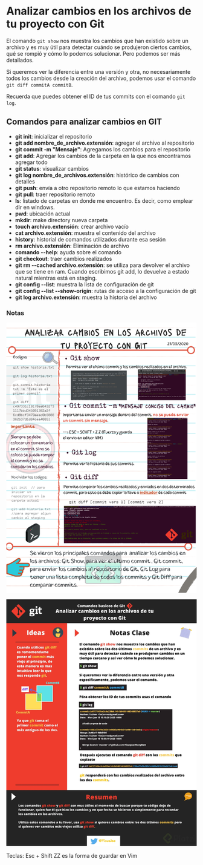 # Analizar cambios en los archivos de tu proyecto con Git

El comando ```git show``` nos muestra los cambios que han existido sobre un archivo y es muy útil para detectar cuándo se produjeron ciertos cambios, qué se rompió y cómo lo podemos solucionar. Pero podemos ser más detallados.

Si queremos ver la diferencia entre una versión y otra, no necesariamente todos los cambios desde la creación del archivo, podemos usar el comando ```git diff commitA commitB```.

Recuerda que puedes obtener el ID de tus commits con el comando ```git log```.

## Comandos para analizar cambios en GIT

- **git init**: inicializar el repositorio
- **git add nombre_de_archivo.extensión**: agregar el archivo al repositorio
- **git commit -m "Mensaje"**: Agregamos los cambios para el repositorio
- **git add**: Agregar los cambios de la carpeta en la que nos encontramos agregar todo
- **git status**: visualizar cambios
- **git log nombre_de_archivos.extensión**: histórico de cambios con detalles
- **git push**: envía a otro repositorio remoto lo que estamos haciendo
- **git pull**: traer repositorio remoto
- **ls**: listado de carpetas en donde me encuentro. Es decir, como emplear dir en windows.
- **pwd**: ubicación actual
- **mkdir**: make directory nueva carpeta
- **touch archivo.extensión**: crear archivo vacío
- **cat archivo.extensión**: muestra el contenido del archivo
- **history**: historial de comandos utilizados durante esa sesión
- **rm archivo.extensión**: Eliminación de archivo
- **comando --help**: ayuda sobre el comando
- **git checkout**: traer cambios realizados
- **git rm --cached archivo.extensión**: se utiliza para devolver el archivo que se tiene en ram. Cuando escribimos git add, lo devuelve a estado natural mientras está en staging.
- **git config --list**: muestra la lista de configuración de git
- **git config --list --show-origin**: rutas de acceso a la configuración de git
- **git log archivo.extensión**: muestra la historia del archivo

### Notas

![Notas de Clase](./img/clase09-notas.png)

![Notas de Clase](./img/clase9-notas.webp)

Teclas: Esc + Shift ZZ 
es la forma de guardar en Vim

